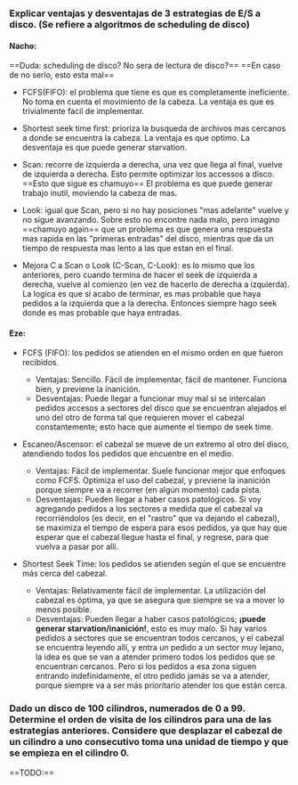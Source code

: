 ### Explicar ventajas y desventajas de 3 estrategias de E/S a disco. (Se refiere a algoritmos de scheduling de disco)

#### Nacho:
==Duda: scheduling de disco? No sera de lectura de disco?==
==En caso de no serlo, esto esta mal==

- FCFS(FIFO): el problema que tiene es que es completamente ineficiente. No toma en cuenta el movimiento de la cabeza. La ventaja es que es trivialmente facil de implementar. 

- Shortest seek time first: prioriza la busqueda de archivos mas cercanos a donde se encuentra la cabeza. La ventaja es que optimo. La desventaja es que puede generar starvation.

- Scan: recorre de izquierda a derecha, una vez que llega al final, vuelve de izquierda a derecha. Esto permite optimizar los accessos a disco. ==Esto que sigue es chamuyo== El problema es que puede generar trabajo inutil, moviendo la cabeza de mas.

- Look: igual que Scan, pero si no hay posiciones "mas adelante" vuelve y no sigue avanzando. Sobre esto no encontre nada malo, pero imagino ==chamuyo again== que un problema es que genera una respuesta mas rapida en las "primeras entradas" del disco, mientras que da un tiempo de respuesta mas lento a las que estan en el final.

- Mejora C a Scan o Look (C-Scan, C-Look): es lo mismo que los anteriores, pero cuando termina de hacer el seek de izquierda a derecha, vuelve al comienzo (en vez de hacerlo de derecha a izquierda). La logica es que si acabo de terminar, es mas probable que haya pedidos a la izquierda que a la derecha. Entonces siempre hago seek donde es mas probable que haya entradas.

#### Eze:
* FCFS (FIFO): los pedidos se atienden en el mismo orden en que fueron recibidos.
	* Ventajas: Sencillo. Fácil de implementar, fácil de mantener. Funciona bien, y previene la inanición.
	* Desventajas: Puede llegar a funcionar muy mal si se intercalan pedidos accesos a sectores del disco que se encuentran alejados el uno del otro de forma tal que requieren mover el cabezal constantemente; esto hace que aumente el tiempo de seek time.

* Escaneo/Ascensor: el cabezal se mueve de un extremo al otro del disco, atendiendo todos los pedidos que encuentre en el medio.
	* Ventajas: Fácil de implementar. Suele funcionar mejor que enfoques como FCFS. Optimiza el uso del cabezal, y previene la inanición porque siempre va a recorrer (en algún momento) cada pista.
	* Desventajas: Pueden llegar a haber casos patológicos. Si voy agregando pedidos a los sectores a medida que el cabezal va recorriéndolos (es decir, en el "rastro" que va dejando el cabezal), se maximiza el tiempo de espera para esos pedidos, ya que hay que esperar que el cabezal llegue hasta el final, y regrese, para que vuelva a pasar por allí.

* Shortest Seek Time: los pedidos se atienden según el que se encuentre más cerca del cabezal.
	* Ventajas: Relativamente fácil de implementar. La utilización del cabezal es óptima, ya que se asegura que siempre se va a mover lo menos posible.
	* Desventajas: Pueden llegar a haber casos patológicos; **¡puede generar starvation/inanición!**, esto es muy malo. Si hay varios pedidos a sectores que se encuentran todos cercanos, y el cabezal se encuentra leyendo allí, y entra un pedido a un sector muy lejano, la idea es que se van a atender primero todos los pedidos que se encuentran cercanos. Pero si los pedidos a esa zona siguen entrando indefinidamente, el otro pedido jamás se va a atender, porque siempre va a ser más prioritario atender los que están cerca.

### Dado un disco de 100 cilindros, numerados de 0 a 99. Determine el orden de visita de los cilindros para una de las estrategias anteriores. Considere que desplazar el cabezal de un cilindro a uno consecutivo toma una unidad de tiempo y que se empieza en el cilindro 0.

==TODO:==

